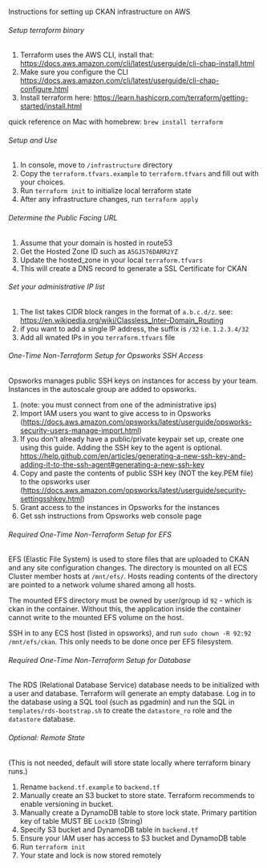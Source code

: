 Instructions for setting up CKAN infrastructure on AWS

###### Setup terraform binary
1. Terraform uses the AWS CLI, install that: https://docs.aws.amazon.com/cli/latest/userguide/cli-chap-install.html
1. Make sure you configure the CLI https://docs.aws.amazon.com/cli/latest/userguide/cli-chap-configure.html
1. Install terraform here: 
https://learn.hashicorp.com/terraform/getting-started/install.html

quick reference on Mac with homebrew: 
`brew install terraform`

###### Setup and Use
1. In console, move to `/infrastructure` directory
1. Copy the  `terraform.tfvars.example` to `terraform.tfvars` and fill out with your choices.
1. Run `terraform init` to initialize local terraform state
1. After any infrastructure changes, run `terraform apply`

###### Determine the Public Facing URL
1. Assume that your domain is hosted in route53
1. Get the Hosted Zone ID such as `A5GJ576DARR2YZ`
1. Update the hosted_zone in your local `terraform.tfvars` 
1. This will create a DNS record to generate a SSL Certificate for CKAN

###### Set your administrative IP list
1. The list takes CIDR block ranges in the format of `a.b.c.d/z`. see: https://en.wikipedia.org/wiki/Classless_Inter-Domain_Routing
1. if you want to add a single IP address, the suffix is `/32` i.e. `1.2.3.4/32`
1. Add all wnated IPs in you `terraform.tfvars` file

###### One-Time Non-Terraform Setup for Opsworks SSH Access
Opsworks manages public SSH keys on instances for access by your team. Instances in the autoscale group are added to opsworks.

1. (note: you must connect from one of the administrative ips)
1. Import IAM users you want to give access to in Opsworks (https://docs.aws.amazon.com/opsworks/latest/userguide/opsworks-security-users-manage-import.html)
1. If you don't already have a public/private keypair set up, create one using this guide. Adding the SSH key to the agent is optional. https://help.github.com/en/articles/generating-a-new-ssh-key-and-adding-it-to-the-ssh-agent#generating-a-new-ssh-key
1. Copy and paste the contents of public SSH key (NOT the key.PEM file) to the opsworks user (https://docs.aws.amazon.com/opsworks/latest/userguide/security-settingsshkey.html)
1. Grant access to the instances in Opsworks for the instances
1. Get ssh instructions from Opsworks web console page

###### Required One-Time Non-Terraform Setup for EFS
EFS (Elastic File System) is used to store files that are uploaded to CKAN and any site configuration changes. The directory is mounted on all ECS Cluster member hosts at `/mnt/efs/`. Hosts reading contents of the directory are pointed to a network volume shared among all hosts. 

The mounted EFS directory must be owned by user/group id `92` - which is ckan in the container. Without this, the application inside the container cannot write to the mounted EFS volume on the host.

SSH in to any ECS host (listed in opsworks), and run `sudo chown -R 92:92 /mnt/efs/ckan`. This only needs to be done once per EFS filesystem.

###### Required One-Time Non-Terraform Setup for Database
The RDS (Relational Database Service) database needs to be initialized with a user and database. Terraform will generate an empty database. Log in to the database using a SQL tool (such as pgadmin) and run the SQL in `templates/rds-bootstrap.sh` to create the `datastore_ro` role and the `datastore` database. 

###### Optional: Remote State
(This is not needed, default will store state locally where terraform binary runs.)

1. Rename `backend.tf.example` to `backend.tf`
1. Manually create an S3 bucket to store state. Terraform recommends to enable versioning in bucket.
1. Manually create a DynamoDB table to store lock state. Primary partition key of table MUST BE ``LockID`` (String)
1. Specify S3 bucket and DynamoDB table in `backend.tf` 
1. Ensure your IAM user has access to S3 bucket and DynamoDB table
1. Run `terraform init`
1. Your state and lock is now stored remotely